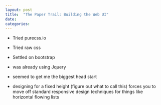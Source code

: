 ```yaml
---
layout: post
title:  "The Paper Trail: Building the Web UI"
date:
categories:
---
```


* Tried purecss.io

* Tried raw css

* Settled on bootstrap
* was already using Jquery
* seemed to get me the biggest head start


* designing for a fixed height (figure out what to call this) forces you to move off standard responsive design techniques for things like horizontal flowing lists  
